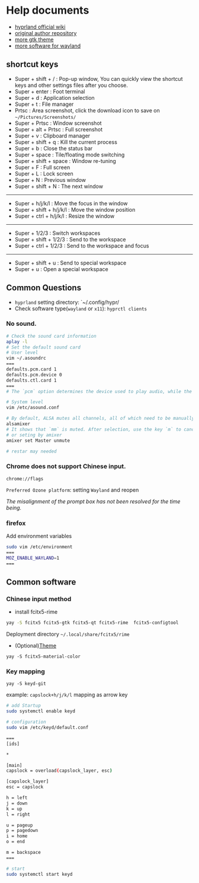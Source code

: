 # Help documents

* [hyprland official wiki](https://wiki.hyprland.org/)
* [original author repository](https://github.com/JaKooLit/Hyprland-v2.1)
* [more gtk theme](https://www.xfce-look.org/browse/)
* [more software for wayland](https://arewewaylandyet.com/)

## shortcut keys

* Super + shift + / : Pop-up window, You can quickly view the shortcut keys and other settings files after you choose.
* Super + enter : Foot terminal
* Super + d : Application selection
* Super + t : File manager
* Prtsc : Area screenshot, click the download icon to save on `~/Pictures/Screenshots/`
* Super + Prtsc : Window screenshot
* Super + alt + Prtsc : Full screenshot
* Super + v : Clipboard manager
* Super + shift + q : Kill the current process
* Super + b : Close the status bar
* Super + space : Tile/floating mode switching
* Super + shift + space : Window re-tuning
* Super + F : Full screen
* Super + L : Lock screen
* Super + N : Previous window
* Super + shift + N : The next window
------
* Super + h/j/k/l : Move the focus in the window
* Super + shift + h/j/k/l : Move the window position
* Super + ctrl + h/j/k/l : Resize the window
------
* Super + 1/2/3 : Switch workspaces
* Super + shift + 1/2/3 : Send to the workspace
* Super + ctrl + 1/2/3 : Send to the workspace and focus
------
* Super + shift + u : Send to special workspace
* Super + u : Open a special workspace

## Common Questions

* `hyprland` setting directory: `~/.config/hypr/
* Check software type(`wayland` or `x11`): `hyprctl clients`

### No sound.

```sh
# Check the sound card information
aplay -l
# Set the default sound card
# User level
vim ~/.asoundrc
===
defaults.pcm.card 1
defaults.pcm.device 0
defaults.ctl.card 1
===
# The `pcm` option determines the device used to play audio, while the `ctl` option determines which sound card can be controlled by the tool.

# System level
vim /etc/asound.conf

# By default, ALSA mutes all channels, all of which need to be manually unmuted.
alsamixer
# It shows that `mm` is muted. After selection, use the key `m` to cancel.
# or seting by amixer
amixer set Master unmute

# restar may needed
```

### Chrome does not support Chinese input.

`chrome://flags`

`Preferred Ozone platform`: setting `Wayland` and reopen

*The misalignment of the prompt box has not been resolved for the time being.*

### firefox

Add environment variables

```sh
sudo vim /etc/environment
===
MOZ_ENABLE_WAYLAND=1
===
```

## Common software

### Chinese input method

* install fcitx5-rime

```sh
yay -S fcitx5 fcitx5-gtk fcitx5-qt fcitx5-rime  fcitx5-configtool 
```

Deployment directory `~/.local/share/fcitx5/rime`

* (Optional)[Theme](https://github.com/hosxy/Fcitx5-Material-Color)

`yay -S fcitx5-material-color`

### Key mapping

`yay -S keyd-git`

example: `capslock+h/j/k/l` mapping as arrow key 

```sh
# add Startup
sudo systemctl enable keyd

# configuration
sudo vim /etc/keyd/default.conf

===
[ids]

*

[main]
capslock = overload(capslock_layer, esc)

[capslock_layer]
esc = capslock

h = left
j = down
k = up
l = right

u = pageup
p = pagedown
i = home
o = end

m = backspace
===

# start
sudo systemctl start keyd
```